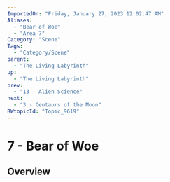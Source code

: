 ```yaml
---
ImportedOn: "Friday, January 27, 2023 12:02:47 AM"
Aliases:
  - "Bear of Woe"
  - "Area 7"
Category: "Scene"
Tags:
  - "Category/Scene"
parent:
  - "The Living Labyrinth"
up:
  - "The Living Labyrinth"
prev:
  - "13 - Alien Science"
next:
  - "3 - Centaurs of the Moon"
RWtopicId: "Topic_9619"
---
```

# 7 - Bear of Woe
## Overview
